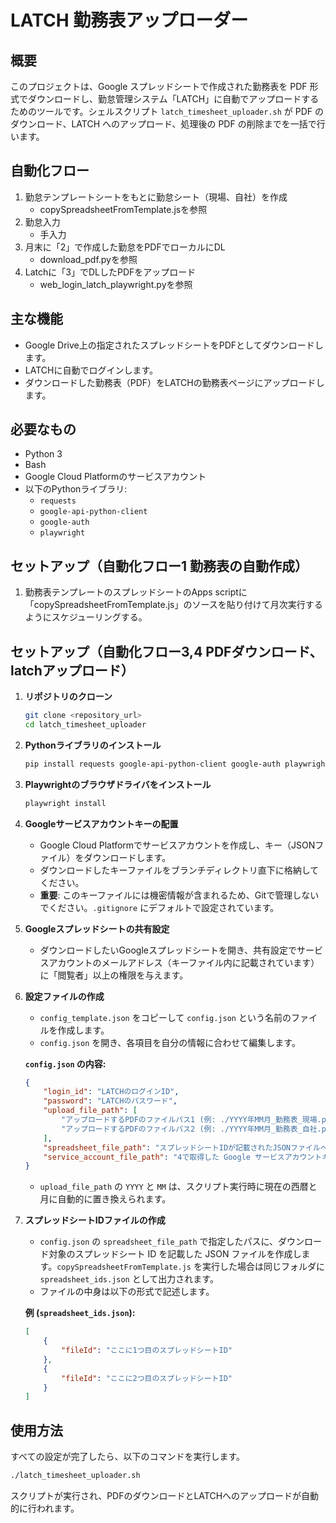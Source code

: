 # LATCH 勤務表アップローダー

## 概要

このプロジェクトは、Google スプレッドシートで作成された勤務表を PDF 形式でダウンロードし、勤怠管理システム「LATCH」に自動でアップロードするためのツールです。シェルスクリプト `latch_timesheet_uploader.sh` が PDF のダウンロード、LATCH へのアップロード、処理後の PDF の削除までを一括で行います。

## 自動化フロー
1. 勤怠テンプレートシートをもとに勤怠シート（現場、自社）を作成
   - copySpreadsheetFromTemplate.jsを参照
2. 勤怠入力
   - 手入力
3. 月末に「2」で作成した勤怠をPDFでローカルにDL
   - download_pdf.pyを参照
4. Latchに「3」でDLしたPDFをアップロード
   - web_login_latch_playwright.pyを参照

## 主な機能
-   Google Drive上の指定されたスプレッドシートをPDFとしてダウンロードします。
-   LATCHに自動でログインします。
-   ダウンロードした勤務表（PDF）をLATCHの勤務表ページにアップロードします。

## 必要なもの

-   Python 3
-   Bash
-   Google Cloud Platformのサービスアカウント
-   以下のPythonライブラリ:
    -   `requests`
    -   `google-api-python-client`
    -   `google-auth`
    -   `playwright`

## セットアップ（自動化フロー1 勤務表の自動作成）
1. 勤務表テンプレートのスプレッドシートのApps scriptに「copySpreadsheetFromTemplate.js」のソースを貼り付けて月次実行するようにスケジューリングする。

## セットアップ（自動化フロー3,4 PDFダウンロード、latchアップロード）

1.  **リポジトリのクローン**
    ```bash
    git clone <repository_url>
    cd latch_timesheet_uploader
    ```

2.  **Pythonライブラリのインストール**
    ```bash
    pip install requests google-api-python-client google-auth playwright
    ```

3.  **Playwrightのブラウザドライバをインストール**
    ```bash
    playwright install
    ```

4.  **Googleサービスアカウントキーの配置**
    -   Google Cloud Platformでサービスアカウントを作成し、キー（JSONファイル）をダウンロードします。
    -   ダウンロードしたキーファイルをブランチディレクトリ直下に格納してください。
    -   **重要**: このキーファイルには機密情報が含まれるため、Gitで管理しないでください。`.gitignore` にデフォルトで設定されています。

5.  **Googleスプレッドシートの共有設定**
    -   ダウンロードしたいGoogleスプレッドシートを開き、共有設定でサービスアカウントのメールアドレス（キーファイル内に記載されています）に「閲覧者」以上の権限を与えます。

6.  **設定ファイルの作成**
    -   `config_template.json` をコピーして `config.json` という名前のファイルを作成します。
    -   `config.json` を開き、各項目を自分の情報に合わせて編集します。

    **`config.json` の内容:**
    ```json
    {
        "login_id": "LATCHのログインID",
        "password": "LATCHのパスワード",
        "upload_file_path": [
            "アップロードするPDFのファイルパス1 (例: ./YYYY年MM月_勤務表_現場.pdf)",
            "アップロードするPDFのファイルパス2 (例: ./YYYY年MM月_勤務表_自社.pdf)"
        ],
        "spreadsheet_file_path": "スプレッドシートIDが記載されたJSONファイルへのパス (例: ./spreadsheet_ids.json)",
        "service_account_file_path": "4で取得した Google サービスアカウントキーのファイルパス（例：./gen-lang-client-123456.json)"
    }
    ```
    -   `upload_file_path` の `YYYY` と `MM` は、スクリプト実行時に現在の西暦と月に自動的に置き換えられます。

7.  **スプレッドシートIDファイルの作成**
    -   `config.json` の `spreadsheet_file_path` で指定したパスに、ダウンロード対象のスプレッドシート ID を記載した JSON ファイルを作成します。`copySpreadsheetFromTemplate.js` を実行した場合は同じフォルダに `spreadsheet_ids.json` として出力されます。
    -   ファイルの中身は以下の形式で記述します。

    **例 (`spreadsheet_ids.json`):**
    ```json
    [
        {
            "fileId": "ここに1つ目のスプレッドシートID"
        },
        {
            "fileId": "ここに2つ目のスプレッドシートID"
        }
    ]
    ```

## 使用方法

すべての設定が完了したら、以下のコマンドを実行します。

```bash
./latch_timesheet_uploader.sh
```

スクリプトが実行され、PDFのダウンロードとLATCHへのアップロードが自動的に行われます。
